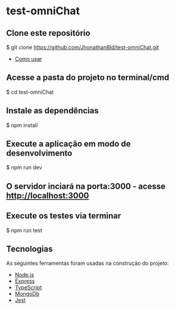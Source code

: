 # test-omniChat

## Clone este repositório
$ git clone <https://github.com/JhonathanBld/test-omniChat.git>

* [Como usar](#como-usar)
## Acesse a pasta do projeto no terminal/cmd
$ cd test-omniChat

## Instale as dependências
$ npm install

## Execute a aplicação em modo de desenvolvimento
$ npm run dev

## O servidor inciará na porta:3000 - acesse <http://localhost:3000>

## Execute os testes via terminar
$ npm run test

## Tecnologias
As seguintes ferramentas foram usadas na construção do projeto:
- [Node.js](https://nodejs.org/en/)
- [Express](http://expressjs.com/pt-br/)
- [TypeScript](https://www.typescriptlang.org/)
- [MongoDb](https://www.mongodb.com/)
- [Jest](https://jestjs.io/)

